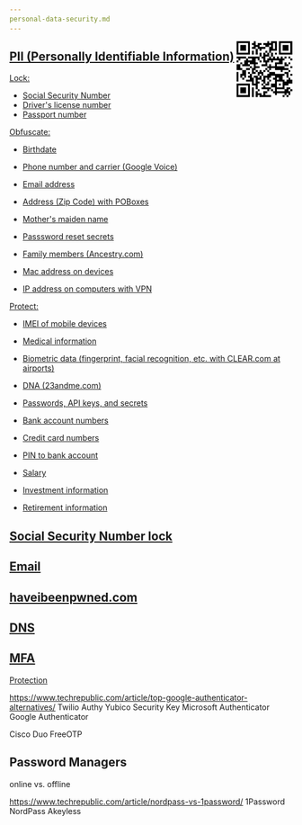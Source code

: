 ```yaml
---
personal-data-security.md
---
```


<a target="_blank" href="https://bomonike.github.io/personal-data-security"><img align="right" width="100" height="100" alt="personal-data-security.png" src="https://github.com/bomonike/bomonike.github.io/blob/master/images/personal-data-security.png?raw=true" />

## PII (Personally Identifiable Information)

Lock:
   * Social Security Number
   * Driver's license number
   * Passport number

Obfuscate:
   * Birthdate
   * Phone number and carrier (Google Voice)
   * Email address
   * Address (Zip Code) with POBoxes

   * Mother's maiden name
   * Passsword reset secrets
   * Family members (Ancestry.com)

   * Mac address on devices
   * IP address on computers with VPN

Protect:
   * IMEI of mobile devices

   * Medical information
   * Biometric data (fingerprint, facial recognition, etc. with CLEAR.com at airports)
   * DNA (23andme.com)

   * Passwords, API keys, and secrets

   * Bank account numbers
   * Credit card numbers
   * PIN to bank account

   * Salary
   * Investment information
   * Retirement information

## Social Security Number lock

## Email

## haveibeenpwned.com

## DNS

## MFA

Protection

https://www.techrepublic.com/article/top-google-authenticator-alternatives/
Twilio Authy
Yubico Security Key
Microsoft Authenticator
Google Authenticator

Cisco Duo
FreeOTP

## Password Managers

online vs. offline

https://www.techrepublic.com/article/nordpass-vs-1password/
1Password
NordPass
Akeyless


